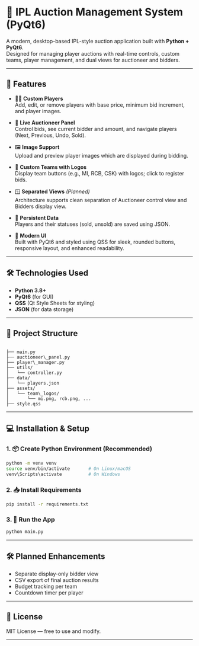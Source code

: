 
# 🏏 IPL Auction Management System (PyQt6)

A modern, desktop-based IPL-style auction application built with **Python + PyQt6**.  
Designed for managing player auctions with real-time controls, custom teams, player management, and dual views for auctioneer and bidders.

---

## 🚀 Features

- 🧑‍💻 **Custom Players**  
  Add, edit, or remove players with base price, minimum bid increment, and player images.

- 🏁 **Live Auctioneer Panel**  
  Control bids, see current bidder and amount, and navigate players (Next, Previous, Undo, Sold).

- 🖼 **Image Support**  
  Upload and preview player images which are displayed during bidding.

- 👥 **Custom Teams with Logos**  
  Display team buttons (e.g., MI, RCB, CSK) with logos; click to register bids.

- 🪟 **Separated Views** *(Planned)*  
  Architecture supports clean separation of Auctioneer control view and Bidders display view.

- 💾 **Persistent Data**  
  Players and their statuses (sold, unsold) are saved using JSON.

- 🎨 **Modern UI**  
  Built with PyQt6 and styled using QSS for sleek, rounded buttons, responsive layout, and enhanced readability.

---

## 🛠 Technologies Used

- **Python 3.8+**
- **PyQt6** (for GUI)
- **QSS** (Qt Style Sheets for styling)
- **JSON** (for data storage)

---

## 📁 Project Structure

```

├── main.py
├── auctioneer\_panel.py
├── player\_manager.py
├── utils/
│   └── controller.py
├── data/
│   └── players.json
├── assets/
│   └── team\_logos/
│       └── mi.png, rcb.png, ...
├── style.qss

````

---

## 💻 Installation & Setup

### 1. 📦 Create Python Environment (Recommended)
```bash
python -m venv venv
source venv/bin/activate       # On Linux/macOS
venv\Scripts\activate          # On Windows
````

### 2. 📥 Install Requirements

```bash
pip install -r requirements.txt
```

### 3. 🚀 Run the App

```bash
python main.py
```

---

## 🛠 Planned Enhancements

* Separate display-only bidder view
* CSV export of final auction results
* Budget tracking per team
* Countdown timer per player

---

## 📄 License

MIT License — free to use and modify.

---



